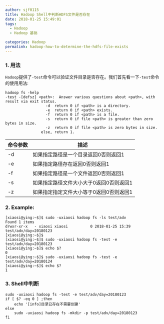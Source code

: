 ```yaml
---
author: sjf0115
title: Hadoop Shell中判断HDFS文件是否存在
date: 2018-01-25 15:49:01
tags:
  - Hadoop
  - Hadoop 基础

categories: Hadoop
permalink: hadoop-how-to-determine-the-hdfs-file-exists
---
```


### 1. 用法

`Hadoop`提供了`-test`命令可以验证文件目录是否存在。我们首先看一下`-test`命令的使用用法:
```
hadoop fs -help
-test -[defsz] <path>:  Answer various questions about <path>, with result via exit status.
                  -d  return 0 if <path> is a directory.
                  -e  return 0 if <path> exists.
                  -f  return 0 if <path> is a file.
                  -s  return 0 if file <path> is greater than zero bytes in size.
                  -z  return 0 if file <path> is zero bytes in size.
                else, return 1.
```

命令参数|描述
---|---
-d|如果指定路径是一个目录返回0否则返回1
-e|如果指定路径存在返回0否则返回1
-f|如果指定路径是一个文件返回0否则返回1
-s|如果指定路径文件大小大于0返回0否则返回1
-z|如果指定指定文件大小等于0返回0否则返回1


### 2. Example:

```
[xiaosi@ying:~$]$ sudo -uxiaosi hadoop fs -ls test/adv
Found 1 items
drwxr-xr-x   - xiaosi xiaosi          0 2018-01-25 15:39 test/adv/day=20180123
[xiaosi@ying:~$]$
[xiaosi@ying:~$]$ sudo -uxiaosi hadoop fs -test -e test/adv/day=20180123
[xiaosi@ying:~$]$ echo $?
0
[xiaosi@ying:~$]$ sudo -uxiaosi hadoop fs -test -e test/adv/day=20180124
[xiaosi@ying:~$]$ echo $?
1
```

### 3. Shell中判断

```
sudo -uxiaosi hadoop fs -test -e test/adv/day=20180123
if [ $? -eq 0 ] ;then
    echo '[info]目录已存在不需要创建'
else
    sudo -uxiaosi hadoop fs -mkdir -p test/adv/day=20180123
fi
```
